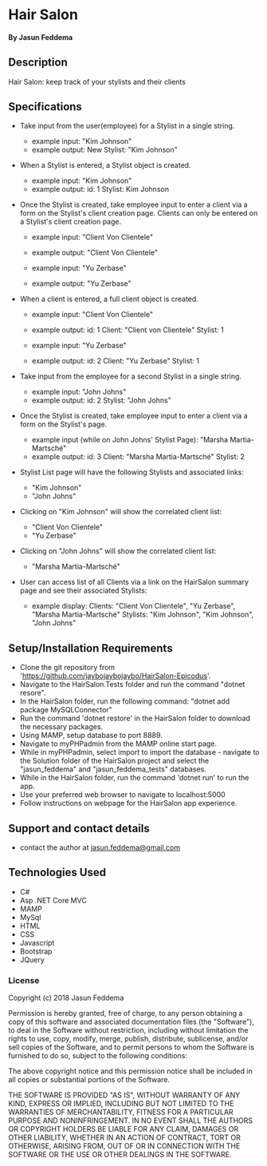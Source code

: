 
# Hair Salon
#### By Jasun Feddema

## Description
Hair Salon: keep track of your stylists and their clients

## Specifications
* Take input from the user(employee) for a Stylist in a single string.
  - example input: "Kim Johnson"
  - example output: New Stylist: "Kim Johnson"

* When a Stylist is entered, a Stylist object is created.
  - example input: "Kim Johnson"
  - example output:
    id: 1
    Stylist: Kim Johnson

* Once the Stylist is created, take employee input to enter a client via a form on the Stylist's client creation page.
  Clients can only be entered on a Stylist's client creation page.
  - example input: "Client Von Clientele"
  - example output: "Client Von Clientele"

  - example input: "Yu Zerbase"
  - example output: "Yu Zerbase"

* When a client is entered, a full client object is created.
  - example input: "Client Von Clientele"
  - example output:
    id: 1
    Client: "Client von Clientele"
    Stylist: 1

  - example input: "Yu Zerbase"
  - example output:
    id: 2
    Client: "Yu Zerbase"
    Stylist: 1

* Take input from the employee for a second Stylist in a single string.
  - example input: "John Johns"
  - example output:
    id: 2
    Stylist: "John Johns"

* Once the Stylist is created, take employee input to enter a client via a form on the Stylist's page.
  - example input (while on John Johns' Stylist Page): "Marsha Martia-Martsché"
  - example output:
    id: 3
    Client: "Marsha Martia-Martsché"
    Stylist: 2    

* Stylist List page will have the following Stylists and associated links:
  - "Kim Johnson"
  - "John Johns"

* Clicking on "Kim Johnson" will show the correlated client list:
  - "Client Von Clientele"
  - "Yu Zerbase"

* Clicking on "John Johns" will show the correlated client list:
  - "Marsha Martia-Martsché"

* User can access list of all Clients via a link on the HairSalon summary page and see their associated Stylists:
  - example display:
   Clients: "Client Von Clientele", "Yu Zerbase", "Marsha Martia-Martsché"
   Stylists: "Kim Johnson", "Kim Johnson", "John Johns"

## Setup/Installation Requirements

* Clone the git repository from 'https://github.com/jaybojaybojaybo/HairSalon-Epicodus'.
* Navigate to the HairSalon.Tests folder and run the command "dotnet resore".
* In the HairSalon folder, run the following command: "dotnet add package MySQLConnector"
* Run the command 'dotnet restore' in the HairSalon folder to download the necessary packages.
* Using MAMP, setup database to port 8889.
* Navigate to myPHPadmin from the MAMP online start page.
* While in myPHPadmin, select import to import the database - navigate to the Solution folder of the HairSalon project and select the "jasun_feddema" and "jasun_feddema_tests" databases.
* While in the HairSalon folder, run the command 'dotnet run' to run the app.
* Use your preferred web browser to navigate to localhost:5000
* Follow instructions on webpage for the HairSalon app experience.


## Support and contact details

* contact the author at jasun.feddema@gmail.com

## Technologies Used

* C#
* Asp .NET Core MVC
* MAMP
* MySql
* HTML
* CSS
* Javascript
* Bootstrap
* JQuery

### License

Copyright (c) 2018 Jasun Feddema

Permission is hereby granted, free of charge, to any person obtaining a copy of this software and associated documentation files (the "Software"), to deal in the Software without restriction, including without limitation the rights to use, copy, modify, merge, publish, distribute, sublicense, and/or sell copies of the Software, and to permit persons to whom the Software is furnished to do so, subject to the following conditions:

The above copyright notice and this permission notice shall be included in all copies or substantial portions of the Software.

THE SOFTWARE IS PROVIDED "AS IS", WITHOUT WARRANTY OF ANY KIND, EXPRESS OR IMPLIED, INCLUDING BUT NOT LIMITED TO THE WARRANTIES OF MERCHANTABILITY, FITNESS FOR A PARTICULAR PURPOSE AND NONINFRINGEMENT. IN NO EVENT SHALL THE AUTHORS OR COPYRIGHT HOLDERS BE LIABLE FOR ANY CLAIM, DAMAGES OR OTHER LIABILITY, WHETHER IN AN ACTION OF CONTRACT, TORT OR OTHERWISE, ARISING FROM, OUT OF OR IN CONNECTION WITH THE SOFTWARE OR THE USE OR OTHER DEALINGS IN THE SOFTWARE.
